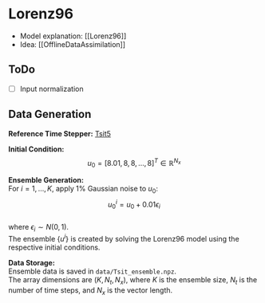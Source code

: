 # Lorenz96

- Model explanation: [[Lorenz96]]
- Idea: [[OfflineDataAssimilation]]

## ToDo

- [ ] Input normalization


## Data Generation

**Reference Time Stepper:** [Tsit5](https://www.sciencedirect.com/science/article/pii/S0898122111004706)

**Initial Condition:**  
$$u_0 = [8.01, 8, 8, \ldots, 8]^T \in \mathbb{R}^{N_x}$$

**Ensemble Generation:**  
For $i = 1, \ldots, K$, apply 1% Gaussian noise to $u_0$:  
$$u_0^i = u_0 + 0.01 \epsilon_i$$  
where $\epsilon_i \sim N(0, 1)$.  
The ensemble $\{u^i\}$ is created by solving the Lorenz96 model using the respective initial conditions.

**Data Storage:**  
Ensemble data is saved in `data/Tsit_ensemble.npz`.  
The array dimensions are $(K, N_t, N_x)$, where $K$ is the ensemble size, $N_t$ is the number of time steps, and $N_x$ is the vector length.